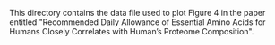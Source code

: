 This directory contains the data file used to plot Figure 4 in the paper entitled "Recommended Daily Allowance of Essential Amino Acids for Humans Closely Correlates with Human’s Proteome Composition".

